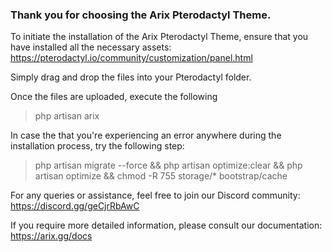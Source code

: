 ### Thank you for choosing the Arix Pterodactyl Theme.

To initiate the installation of the Arix Pterodactyl Theme, ensure that you have installed all the necessary assets:
https://pterodactyl.io/community/customization/panel.html

Simply drag and drop the files into your Pterodactyl folder.

Once the files are uploaded, execute the following 
> php artisan arix

In case the that you're experiencing an error anywhere during the installation process, try the following step: 
> php artisan migrate --force && php artisan optimize:clear && php artisan optimize && chmod -R 755 storage/* bootstrap/cache

For any queries or assistance, feel free to join our Discord community:
https://discord.gg/geCjrRbAwC

If you require more detailed information, please consult our documentation:
https://arix.gg/docs
